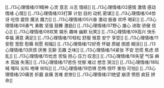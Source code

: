 [[../13心理情绪/01精神 心灵 意志 斗志 情结]]
[[../13心理情绪/02感情 激情 感动 情绪 心情]]
[[../13心理情绪/03打算 计划 目的 动机 密谋]]
[[../13心理情绪/04惊讶 吃惊 震惊 魔法 魔力]]
[[../13心理情绪/05兴奋 激动 振奋 欢呼 喝彩]]
[[../13心理情绪/06勇气 勇敢 坚强 鼓舞 激励]]
[[../13心理情绪/07野心 雄心 进取 骄傲 信心]]
[[../13心理情绪/08欢笑 娱乐 趣味 幽默 玩笑]]
[[../13心理情绪/09高兴 快乐 幸福 满意 满足]]
[[../13心理情绪/10轻松 舒服 惬意 安宁 享受]]
[[../13心理情绪/11安慰 宽慰 慰藉 祝愿 祝福]]
[[../13心理情绪/12好奇 怀疑 质疑 困惑 糊涂]]
[[../13心理情绪/13厌烦 厌倦 无聊 无趣 乏味]]
[[../13心理情绪/14紧张 不安 恐慌 焦虑 烦乱]]
[[../13心理情绪/15忧虑 苦恼 担心 压力 叹息]]
[[../13心理情绪/16失望 气馁 麻木 孤独 失落]]
[[../13心理情绪/17悲伤 忧郁 难过 想念 哭泣]]
[[../13心理情绪/18叫喊 嚎叫 尖叫 咆哮 吠叫]]
[[../13心理情绪/19恐惧 恐怖 惊吓 害怕 可怕]]
[[../13心理情绪/20痛苦 折磨 哀痛 苦难 悲惨]]
[[../13心理情绪/21绝望 崩溃 愤怒 疯狂 拼命]]